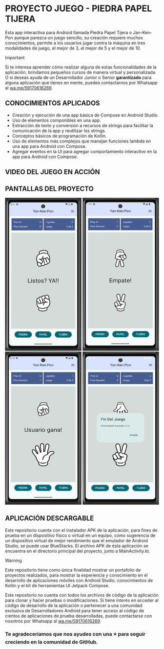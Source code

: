 # PROYECTO JUEGO - PIEDRA PAPEL TIJERA

Esta app interactiva para Android llamada Piedra Papel Tijera o Jan-Ken-Pon aunque parezca un juego sencillo, su creación requiere muchos conocimientos, permite a los usuarios jugar contra la máquina en tres modalidades de juego, el mejor de 3, el mejor de 5 y el mejor de 10.

> [!IMPORTANT]
> Si te interesa aprender cómo realizar alguna de estas funcionalidades de la aplicación, brindamos pequeños cursos de manera virtual y personalizada. O si deseas ayuda de un Desarrollador Junior o Senior **garantizado** para alguna aplicación que tienes en mente, puedes contactarnos por Whatsapp al [wa.me/59170616269](https://wa.me/59170616269).

## CONOCIMIENTOS APLICADOS

- Creación y ejecución de una app básica de Compose en Android Studio.
- Uso de elementos componibles en una app.
- Extracción de texto y conversión a recursos de strings para facilitar la comunicación de la app y reutilizar los strings.
- Conceptos básicos de programación de Kotlin.
- Uso de elementos más complejos que manejan funciones lambda en una app para Android con Compose.
- Agregar eventos en la UI para agregar comportamiento interactivo en la app para Android con Compose.

## VIDEO DEL JUEGO EN ACCIÓN

## PANTALLAS DEL PROYECTO

<p align="center">
<img src="src/yankenpon_1.png" width="250" height="500"> <img src="src/yankenpon_2.png" width="250" height="500"><img src="src/yankenpon_3.png" width="250" height="500"> <img src="src/yankenpon_4.png" width="250" height="500">
</p>

## APLICACIÓN DESCARGABLE

Este repositorio cuenta con el instalador APK de la aplicación, para fines de prueba en un dispositivo físico o virtual en un equipo, como sugerencia de un dispositivo virtual de mejor rendimiento que el emulador de Android Studio, se puede usar BlueStacks. El archivo APK de ésta aplicación se encuentra en el directorio principal del proyecto, junto a MainActivity.kt.

> [!WARNING]
> Este repositorio tiene como única finalidad mostrar un portafolio de proyectos realizados, para mostrar la experiencia y conocimiento en el desarrollo de aplicaciones móviles con Android Studio, conocimientos de Kotlin y el kit de herramientas UI Jetpack Compose.
> 
> Este repositorio no cuenta con todos los archivos de código de la aplicación para clonar y hacer pruebas o modificaciones. Si tiene interés en acceder al código de desarrollo de la aplicación o pertenecer a una comunidad exclusiva de Desarrolladores Android para tener acceso al código de cientos de aplicaciones de prueba desarrolladas, puede contactarse con nosotros por Whatsapp al [wa.me/59170616269](https://wa.me/59170616269).

### Te agradeceríamos que nos ayudes con una ⭐ para seguir creciendo en la comunidad de GitHub.
